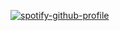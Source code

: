[![spotify-github-profile](https://spotify-github-profile.kittinanx.com/api/view?uid=68utpuxw29tv5qyde4vyq4m09&cover_image=true&theme=natemoo-re&show_offline=true&background_color=121212&interchange=true&bar_color=ee3834&bar_color_cover=false)](https://spotify-github-profile.kittinanx.com/api/view?uid=68utpuxw29tv5qyde4vyq4m09&redirect=true)

